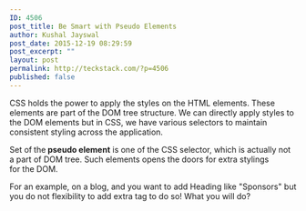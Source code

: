 ```yaml
---
ID: 4506
post_title: Be Smart with Pseudo Elements
author: Kushal Jayswal
post_date: 2015-12-19 08:29:59
post_excerpt: ""
layout: post
permalink: http://teckstack.com/?p=4506
published: false
---
```

CSS holds the power to apply the styles on the HTML elements. These elements are part of the DOM tree structure. We can directly apply styles to the DOM elements but in CSS, we have various selectors to maintain consistent styling across the application.

Set of<strong> </strong>the<strong> pseudo element</strong> is one of the CSS selector, which is actually not a part of DOM tree. Such elements opens the doors for extra stylings for the DOM.

For an example, on a blog, and you want to add Heading like "Sponsors" but you do not flexibility to add extra tag to do so! What you will do?